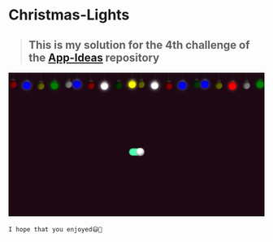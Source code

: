 # Christmas-Lights

>## This is my solution for the 4th challenge of the <a href="google.com">App-Ideas</a> repository

![Christmas-Lights](README/img.jpg)

    I hope that you enjoyed😃🚀